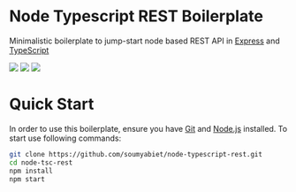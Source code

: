 # Node Typescript REST Boilerplate

Minimalistic boilerplate to jump-start node based REST API in [Express](https://expressjs.com/en/4x/api.html) and [TypeScript](https://www.typescriptlang.org/)

![](https://img.shields.io/badge/typescript-v3.2-blue.svg)
![](https://img.shields.io/badge/express-v4.16-blue.svg)
![](https://img.shields.io/badge/tslint-v5.12-blue.svg)

# Quick Start
In order to use this boilerplate, ensure you have [Git](https://git-scm.com/downloads) and [Node.js](https://nodejs.org/en/) installed. To start use following commands:

```sh
git clone https://github.com/soumyabiet/node-typescript-rest.git
cd node-tsc-rest
npm install
npm start
```



